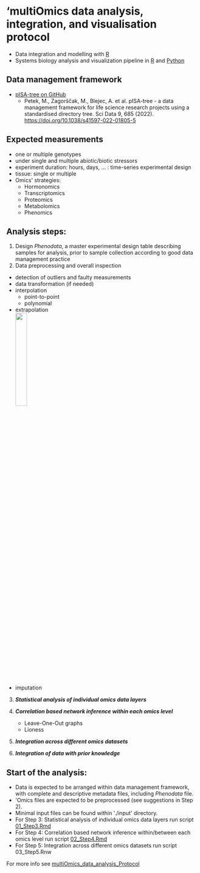 # **‘multiOmics data analysis, integration, and visualisation protocol**
- Data integration and modelling with [R](https://cran.r-project.org/)
- Systems biology analysis and visualization pipeline in [R](https://cran.r-project.org/) and [Python](https://www.python.org/)

## Data management framework
- [pISA-tree on GitHub](https://github.com/NIB-SI/pISA-tree)
  * Petek, M., Zagorščak, M., Blejec, A. et al. pISA-tree - a data management framework for life science research projects using a standardised directory tree. Sci Data 9, 685 (2022). https://doi.org/10.1038/s41597-022-01805-5

## Expected measurements
- one or multiple genotypes
- under single and multiple abiotic/biotic stressors
- experiment duration: hours, days, ... : time-series experimental design
- tissue: single or multiple
- Omics' strategies: 
  * Hormonomics
  * Transcriptomics 
  * Proteomics
  * Metabolomics 
  * Phenomics

## Analysis steps:
1. Design _Phenodata_, a master experimental design table describing samples for analysis, prior to sample collection according to good data management practice
2. Data preprocessing and overall inspection
  * detection of outliers and faulty measurements
  * data transformation (if needed)
  * interpolation
    * point-to-point
    * polynomial
  * extrapolation  
    <img src="https://www.statology.org/wp-content/uploads/2021/09/interp3-768x545.png" width=25% height=25%>
  * imputation

3. ***Statistical analysis of individual omics data layers***
4. ***Correlation based network inference within each omics level***
   * Leave-One-Out graphs
   * Lioness
   
5. ***Integration across different omics datasets***
6. ***Integration of data with prior knowledge***
   
## Start of the analysis:
- Data is expected to be arranged within data management framework, with complete and descriptive metadata files, including _Phenodata_ file. 
- 'Omics files are expected to be preprocessed (see suggestions in Step 2). 
- Minimal input files can be found within './input' directory. 
- For Step 3: Statistical analysis of individual omics data layers run script [01_Step3.Rmd](https://github.com/NIB-SI/multiOmics-integration/blob/main/_I_Omics/_S_multiOmics/_A_multiOmics-integration-R/scripts/01_Step3.Rmd)
- For Step 4: Correlation based network inference within/between each omics level run script [02_Step4.Rmd](https://github.com/NIB-SI/multiOmics-integration/blob/main/_I_Omics/_S_multiOmics/_A_multiOmics-integration-R/scripts/02_Step4.Rmd)
- For Step 5: Integration across different omics datasets run script 03_Step5.Rnw

For more info see [multiOmics_data_analysis_Protocol](https://github.com/NIB-SI/multiOmics-integration/blob/main/_p_Omics/multiOmics_data_analysis_Protocol.docx)
